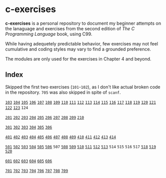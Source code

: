 # c-exercises

**c-exercises** is a personal repository to document my beginner attempts on the lanaguage and exercises
from the second edition of _The C Programming Language_ book, using C99.

While having adequetely predictable behavior, few exercises may not feel cumulative and coding styles
may vary to find a grounded preference.

The modules are only used for the exercises in Chapter 4 and beyond.

## Index

Skipped the first two exercises (`101`-`102`), as I don't like actual broken code in the repository.
`705` was also skipped in spite of `scanf`.

[`103`](src/chapter1/exer103-104-105-115.c)
[`104`](src/chapter1/exer103-104-105-115.c)
[`105`](src/chapter1/exer103-104-105-115.c)
[`106`](src/chapter1/exer106-107.c)
[`107`](src/chapter1/exer106-107.c)
[`108`](src/chapter1/exer108.c)
[`109`](src/chapter1/exer109.c)
[`110`](src/chapter1/exer110.c)
[`111`](src/chapter1/exer111.c)
[`112`](src/chapter1/exer112.c)
[`113`](src/chapter1/exer113.c)
[`114`](src/chapter1/exer114.c)
[`115`](src/chapter1/exer103-104-105-115.c)
[`116`](src/chapter1/exer116.c)
[`117`](src/chapter1/exer117.c)
[`118`](src/chapter1/exer118.c) 
[`119`](src/chapter1/exer119.c)
[`120`](src/chapter1/exer120.c)
[`121`](src/chapter1/exer121.c)
[`122`](src/chapter1/exer122.c)
[`123`](src/chapter1/exer123.c)
`124`

[`201`](src/chapter2/exer201.c)
[`202`](src/chapter2/exer202.c)
[`203`](src/chapter2/exer203.c)
[`204`](src/chapter2/exer204-205.c)
[`205`](src/chapter2/exer204-205.c)
[`206`](src/chapter2/exer206-207-208-209.c)
[`207`](src/chapter2/exer206-207-208-209.c)
[`208`](src/chapter2/exer206-207-208-209.c)
[`209`](src/chapter2/exer206-207-208-209.c)
[`210`](src/chapter2/exer210.c)

[`301`](src/chapter3/exer301.c)
[`302`](src/chapter3/exer302.c)
[`303`](src/chapter3/exer303.c)
[`304`](src/chapter3/exer304.c)
[`305`](src/chapter3/exer305.c)
[`306`](src/chapter3/exer306.c)

[`401`](src/chapter4/exer401.c)
[`402`](src/chapter4/exer402.c)
[`403`](src/chapter4/exer403-404-405-406-410-411.c)
[`404`](src/chapter4/exer403-404-405-406-410-411.c)
[`405`](src/chapter4/exer403-404-405-406-410-411.c)
[`406`](src/chapter4/exer403-404-405-406-410-411.c)
[`407`](src/chapter4/exer407-408-409.c)
[`408`](src/chapter4/exer407-408-409.c)
[`409`](src/chapter4/exer407-408-409.c)
[`410`](src/chapter4/exer403-404-405-406-410-411.c)
[`411`](src/chapter4/exer403-404-405-406-410-411.c)
[`412`](src/chapter4/exer412-413-414.c)
[`413`](src/chapter4/exer412-413-414.c)
[`414`](src/chapter4/exer412-413-414.c)

[`501`](src/chapter5/exer501-502.c)
[`502`](src/chapter5/exer501-502.c)
[`503`](src/chapter5/exer503-504-505-506.c)
[`504`](src/chapter5/exer503-504-505-506.c)
[`505`](src/chapter5/exer503-504-505-506.c)
[`506`](src/chapter5/exer503-504-505-506.c)
`507`
[`508`](src/chapter5/exer508-509.c)
[`509`](src/chapter5/exer508-509.c)
[`510`](src/chapter5/exer510.c)
[`511`](src/chapter5/exer511-512.c)
[`512`](src/chapter5/exer511-512.c)
[`513`](src/chapter5/exer513.c)
`514`
`515`
`516`
`517`
[`518`](src/chapter5/exer518-519-520.c)
[`519`](src/chapter5/exer518-519-520.c)
[`520`](src/chapter5/exer518-519-520.c)

[`601`](src/chapter6/exer601.c)
[`602`](src/chapter6/exer602.c)
[`603`](src/chapter6/exer603.c)
[`604`](src/chapter6/exer604.c)
[`605`](src/chapter6/exer605.c)
[`606`](src/chapter6/exer606.c)

[`701`](src/chapter7/exer701.c)
[`702`](src/chapter7/exer702.c)
[`703`](src/chapter7/exer703-704.c)
[`704`](src/chapter7/exer703-704.c)
[`706`](src/chapter7/exer706.c)
[`707`](src/chapter7/exer707.c)
[`708`](src/chapter7/exer708.c)
[`709`](src/chapter7/exer709.c)